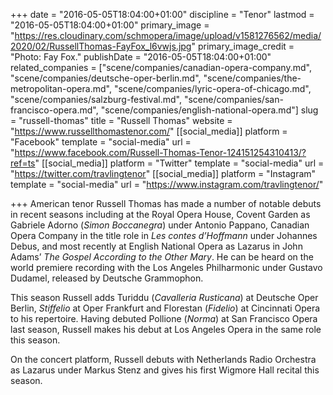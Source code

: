 +++
date = "2016-05-05T18:04:00+01:00"
discipline = "Tenor"
lastmod = "2016-05-05T18:04:00+01:00"
primary_image = "https://res.cloudinary.com/schmopera/image/upload/v1581276562/media/2020/02/RussellThomas-FayFox_l6vwjs.jpg"
primary_image_credit = "Photo: Fay Fox."
publishDate = "2016-05-05T18:04:00+01:00"
related_companies = ["scene/companies/canadian-opera-company.md", "scene/companies/deutsche-oper-berlin.md", "scene/companies/the-metropolitan-opera.md", "scene/companies/lyric-opera-of-chicago.md", "scene/companies/salzburg-festival.md", "scene/companies/san-francisco-opera.md", "scene/companies/english-national-opera.md"]
slug = "russell-thomas"
title = "Russell Thomas"
website = "https://www.russellthomastenor.com/"
[[social_media]]
platform = "Facebook"
template = "social-media"
url = "https://www.facebook.com/Russell-Thomas-Tenor-124151254310413/?ref=ts"
[[social_media]]
platform = "Twitter"
template = "social-media"
url = "https://twitter.com/travlingtenor"
[[social_media]]
platform = "Instagram"
template = "social-media"
url = "https://www.instagram.com/travlingtenor/"

+++
American tenor Russell Thomas has made a number of notable debuts in recent seasons including at the Royal Opera House, Covent Garden as Gabriele Adorno (*Simon Boccanegra*) under Antonio Pappano, Canadian Opera Company in the title role in *Les contes d’Hoffmann* under Johannes Debus, and most recently at English National Opera as Lazarus in John Adams’ *The Gospel According to the Other Mary*. He can be heard on the world premiere recording with the Los Angeles Philharmonic under Gustavo Dudamel, released by Deutsche Grammophon.

This season Russell adds Turiddu (*Cavalleria Rusticana*) at Deutsche Oper Berlin, *Stiffelio* at Oper Frankfurt and Florestan (*Fidelio*) at Cincinnati Opera to his repertoire. Having debuted Pollione (*Norma*) at San Francisco Opera last season, Russell makes his debut at Los Angeles Opera in the same role this season.

On the concert platform, Russell debuts with Netherlands Radio Orchestra as Lazarus under Markus Stenz and gives his first Wigmore Hall recital this season.